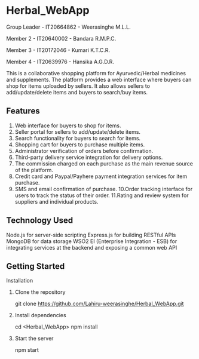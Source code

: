 # Herbal_WebApp

Group Leader - IT20664862 - Weerasinghe M.L.L.

Member 2 - IT20640002 - Bandara R.M.P.C.

Member 3 - IT20172046 - Kumari K.T.C.R.

Member 4 - IT20639976 - Hansika A.G.D.R.

This is a collaborative shopping platform for Ayurvedic/Herbal medicines and supplements. The platform provides a web interface where buyers can shop for items uploaded by sellers. It also allows sellers to add/update/delete items and buyers to search/buy items.

Features
--------

1. Web interface for buyers to shop for items.
2. Seller portal for sellers to add/update/delete items.
3. Search functionality for buyers to search for items.
4. Shopping cart for buyers to purchase multiple items.
5. Administrator verification of orders before confirmation.
6. Third-party delivery service integration for delivery options.
7. The commission charged on each purchase as the main revenue source of the platform.
8. Credit card and Paypal/Payhere payment integration services for item purchase.
9. SMS and email confirmation of purchase.
10.Order tracking interface for users to track the status of their order.
11.Rating and review system for suppliers and individual products.


Technology Used
---------------

Node.js for server-side scripting
Express.js for building RESTful APIs
MongoDB for data storage
WSO2 EI (Enterprise Integration - ESB) for integrating services at the backend and exposing a common web API

Getting Started
---------------

Installation
1. Clone the repository

      git clone https://github.com/Lahiru-weerasinghe/Herbal_WebApp.git

2. Install dependencies

      cd <Herbal_WebApp>
      npm install


3. Start the server

      npm start
